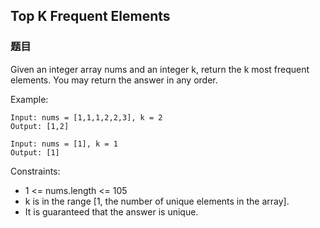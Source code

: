 ## Top K Frequent Elements

### 题目
Given an integer array nums and an integer k, return the k most frequent elements. 
You may return the answer in any order.

Example:
```
Input: nums = [1,1,1,2,2,3], k = 2
Output: [1,2]

Input: nums = [1], k = 1
Output: [1]
```

Constraints:
* 1 <= nums.length <= 105
* k is in the range [1, the number of unique elements in the array].
* It is guaranteed that the answer is unique.
